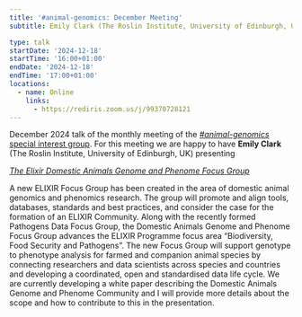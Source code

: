 ```yaml
---
title: '#animal-genomics: December Meeting'
subtitle: Emily Clark (The Roslin Institute, University of Edinburgh, UK)

type: talk
startDate: '2024-12-18'
startTime: '16:00+01:00'
endDate: '2024-12-18'
endTime: '17:00+01:00'
locations:
  - name: Online
    links:
      - https://rediris.zoom.us/j/99370728121
---
```


December 2024 talk of the monthly meeting of the [_#animal-genomics_ special interest group](/special-interest-groups/animal-genomics).
For this meeting we are happy to have **Emily Clark** (The Roslin Institute, University of Edinburgh, UK) presenting

[_The Elixir Domestic Animals Genome and Phenome Focus Group_](elixir-europe.org/focus-groups/domestic-animals-genome-phenome)

<div class="mx-2">A new ELIXIR Focus Group has been created in the area of domestic animal genomics and phenomics research. The group will promote and align tools, databases, standards and best practices, and consider the case for the formation of an ELIXIR Community. Along with the recently formed Pathogens Data Focus Group, the Domestic Animals Genome and Phenome Focus Group advances the ELIXIR Programme focus area “Biodiversity, Food Security and Pathogens”. The new Focus Group will support genotype to phenotype analysis for farmed and companion animal species by connecting researchers and data scientists across species and countries and developing a coordinated, open and standardised data life cycle. We are currently developing a white paper describing the Domestic Animals Genome and Phenome Community and I will provide more details about the scope and how to contribute to this in the presentation.</div>
